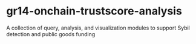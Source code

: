 # gr14-onchain-trustscore-analysis
A collection of query, analysis, and visualization modules to support Sybil detection and public goods funding
